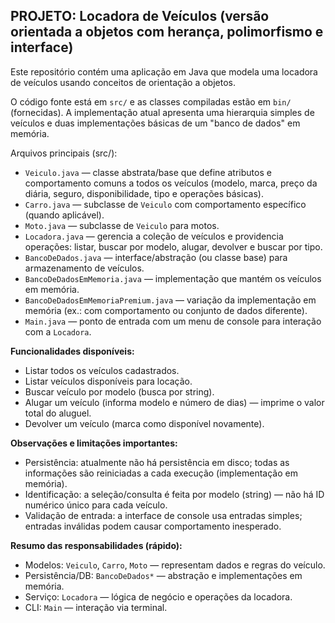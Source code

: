 ## PROJETO: Locadora de Veículos (versão orientada a objetos com herança, polimorfismo e interface)

Este repositório contém uma aplicação em Java que modela uma locadora de veículos usando conceitos de orientação a objetos.

O código fonte está em `src/` e as classes compiladas estão em `bin/` (fornecidas). A implementação atual apresenta uma hierarquia simples de veículos e duas implementações básicas de um "banco de dados" em memória.

Arquivos principais (src/):

- `Veiculo.java` — classe abstrata/base que define atributos e comportamento comuns a todos os veículos (modelo, marca, preço da diária, seguro, disponibilidade, tipo e operações básicas).
- `Carro.java` — subclasse de `Veiculo` com comportamento específico (quando aplicável).
- `Moto.java` — subclasse de `Veiculo` para motos.
- `Locadora.java` — gerencia a coleção de veículos e providencia operações: listar, buscar por modelo, alugar, devolver e buscar por tipo.
- `BancoDeDados.java` — interface/abstração (ou classe base) para armazenamento de veículos.
- `BancoDeDadosEmMemoria.java` — implementação que mantém os veículos em memória.
- `BancoDeDadosEmMemoriaPremium.java` — variação da implementação em memória (ex.: com comportamento ou conjunto de dados diferente).
- `Main.java` — ponto de entrada com um menu de console para interação com a `Locadora`.

**Funcionalidades disponíveis:**

- Listar todos os veículos cadastrados.
- Listar veículos disponíveis para locação.
- Buscar veículo por modelo (busca por string).
- Alugar um veículo (informa modelo e número de dias) — imprime o valor total do aluguel.
- Devolver um veículo (marca como disponível novamente).

**Observações e limitações importantes:**

- Persistência: atualmente não há persistência em disco; todas as informações são reiniciadas a cada execução (implementação em memória).
- Identificação: a seleção/consulta é feita por modelo (string) — não há ID numérico único para cada veículo.
- Validação de entrada: a interface de console usa entradas simples; entradas inválidas podem causar comportamento inesperado.

**Resumo das responsabilidades (rápido):**

- Modelos: `Veiculo`, `Carro`, `Moto` — representam dados e regras do veículo.
- Persistência/DB: `BancoDeDados*` — abstração e implementações em memória.
- Serviço: `Locadora` — lógica de negócio e operações da locadora.
- CLI: `Main` — interação via terminal.
